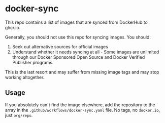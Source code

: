 # docker-sync

This repo contains a list of images that are synced from DockerHub to ghcr.io.

Generally, you should not use this repo for syncing images. You should:

1. Seek out alternative sources for official images
2. Understand whether it needs syncing at all - Some images are unlimited through our Docker Sponsored Open Source and Docker Verified Publisher programs.

This is the last resort and may suffer from missing image tags and may stop working altogether.

## Usage

If you absolutely can't find the image elsewhere, add the repository to the array in the `.github/workflows/docker-sync.yaml` file.
No tags, no `docker.io`, just `org/repo`.

